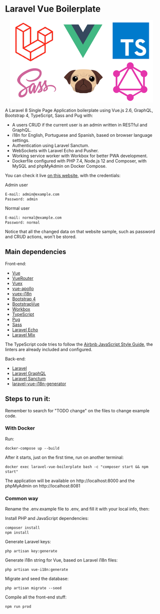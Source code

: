 # Laravel Vue Boilerplate

<p align="center">
  <img src="logo.png" />
</p>

A Laravel 8 Single Page Application boilerplate using Vue.js 2.6, GraphQL, Bootstrap 4, TypeScript, Sass and Pug with:

* A users CRUD if the current user is an admin written in RESTful and GraphQL.
* i18n for English, Portuguese and Spanish, based on browser language settings.
* Authentication using Laravel Sanctum.
* WebSockets with Laravel Echo and Pusher.
* Working service worker with Workbox for better PWA development.
* Dockerfile configured with PHP 7.4, Node.js 12 and Composer, with MySQL and phpMyAdmin on Docker Compose.

You can check it live [on this website](https://lvb.as.dev), with the credentials:

Admin user

    E-mail: admin@example.com
    Password: admin

Normal user

    E-mail: normal@example.com
    Password: normal

Notice that all the changed data on that website sample, such as password and CRUD actions, won't be stored.

## Main dependencies

Front-end:

* [Vue](https://github.com/vuejs/vue)
* [VueRouter](https://github.com/vuejs/vue-router)
* [Vuex](https://github.com/vuejs/vuex)
* [vue-apollo](https://github.com/vuejs/vue-apollo)
* [vuex-i18n](https://github.com/dkfbasel/vuex-i18n)
* [Bootstrap 4](https://github.com/twbs/bootstrap)
* [BootstrapVue](https://github.com/bootstrap-vue/bootstrap-vue)
* [Workbox](https://github.com/GoogleChrome/workbox)
* [TypeScript](https://github.com/microsoft/typescript)
* [Pug](https://github.com/pugjs/pug)
* [Sass](https://github.com/sass/node-sass)
* [Laravel Echo](https://github.com/laravel/echo)
* [Laravel Mix](https://github.com/JeffreyWay/laravel-mix)

The TypeScript code tries to follow the [Airbnb JavaScript Style Guide](https://github.com/airbnb/javascript), the linters are already included and configured.

Back-end:

* [Laravel](https://github.com/laravel/laravel)
* [Laravel GraphQL](https://github.com/rebing/graphql-laravel)
* [Laravel Sanctum](https://github.com/laravel/sanctum)
* [laravel-vue-i18n-generator](https://github.com/alefesouza/laravel-vue-i18n-generator)

## Steps to run it:

Remember to search for "TODO change" on the files to change example code.

### With Docker

Run:

    docker-compose up --build

After it starts, just on the first time, run on another terminal:

    docker exec laravel-vue-boilerplate bash -c "composer start && npm start"

The application will be available on http://localhost:8000 and the phpMyAdmin on http://localhost:8081

### Common way

Rename the .env.example file to .env, and fill it with your local info, then:

Install PHP and JavaScript dependencies:

    composer install
    npm install

Generate Laravel keys:

    php artisan key:generate

Generate i18n string for Vue, based on Laravel i18n files:

    php artisan vue-i18n:generate

Migrate and seed the database:

    php artisan migrate --seed

Compile all the front-end stuff:

    npm run prod
